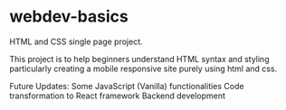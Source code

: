 # webdev-basics
HTML and CSS single page project. 

This project is to help beginners understand HTML syntax and styling 
particularly creating a mobile responsive site purely using html and css. 

Future Updates:
Some JavaScript (Vanilla) functionalities 
Code transformation to React framework
Backend development
